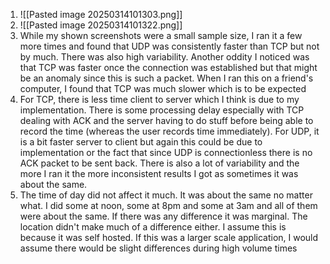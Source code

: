 1. ![[Pasted image 20250314101303.png]]
2. ![[Pasted image 20250314101322.png]]
3. While my shown screenshots were a small sample size, I ran it a few more times and found that UDP was consistently faster than TCP but not by much. There was also high variability. Another oddity I noticed was that TCP was faster once the connection was established but that might be an anomaly since this is such a packet. When I ran this on a friend's computer, I found that TCP was much slower which is to be expected
4. For TCP, there is less time client to server which I think is due to my implementation. There is some processing delay especially with TCP dealing with ACK and the server having to do stuff before being able to record the time (whereas the user records time immediately). For UDP, it is a bit faster server to client but again this could be due to implementation or the fact that since UDP is connectionless there is no ACK packet to be sent back. There is also a lot of variability and the more I ran it the more inconsistent results I got as sometimes it was about the same.
5. The time of day did not affect it much. It was about the same no matter what. I did some at noon, some at 8pm and some at 3am and all of them were about the same. If there was any difference it was marginal. The location didn't make much of a difference either. I assume this is because it was self hosted. If this was a larger scale application, I would assume there would be slight differences during high volume times 